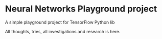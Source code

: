# Neural Networks Playground project

A simple playground project for TensorFlow Python lib

All thoughts, tries, all investigations and research is here.